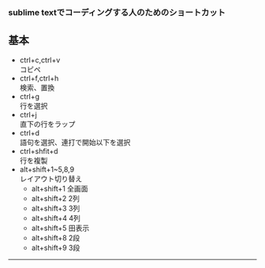 ### sublime textでコーディングする人のためのショートカット

## 基本

* ctrl+c,ctrl+v<br>コピペ
* ctrl+f,ctrl+h<br>検索、置換
* ctrl+g<br>行を選択
* ctrl+j<br>直下の行をラップ
* ctrl+d<br>語句を選択、連打で開始以下を選択
* ctrl+shfit+d<br>行を複製
* alt+shift+1~5,8,9<br>レイアウト切り替え
	- alt+shift+1 全画面
	- alt+shift+2 2列
	- alt+shift+3 3列
	- alt+shift+4 4列
	- alt+shift+5 田表示
	- alt+shift+8 2段
	- alt+shift+9 3段

-----

